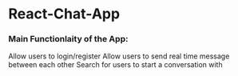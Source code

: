 # React-Chat-App

### Main Functionlaity of the App:
  Allow users to login/register 
  Allow users to send real time message between each other
  Search for users to start a conversation with
